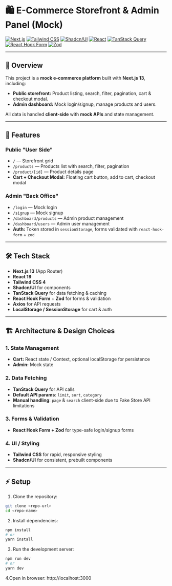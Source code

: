 # 🛍️ E-Commerce Storefront & Admin Panel (Mock)

[![Next.js](https://img.shields.io/badge/Next.js-13-blue)](https://nextjs.org/)
[![Tailwind CSS](https://img.shields.io/badge/TailwindCSS-3.3-blue?logo=tailwind-css)](https://tailwindcss.com/)
[![Shadcn/UI](https://img.shields.io/badge/Shadcn--UI-Components-brightgreen)](https://ui.shadcn.com/)
[![React](https://img.shields.io/badge/React-19-blue?logo=react)](https://reactjs.org/)
[![TanStack Query](https://img.shields.io/badge/TanStack_Query-React-yellow)](https://tanstack.com/query/latest)
[![React Hook Form](https://img.shields.io/badge/React_Hook_Form-React-red)](https://react-hook-form.com/)
[![Zod](https://img.shields.io/badge/Zod-Validation-orange)](https://zod.dev/)

---

## 🚀 Overview

This project is a **mock e-commerce platform** built with **Next.js 13**, including:

- **Public storefront:** Product listing, search, filter, pagination, cart & checkout modal.
- **Admin dashboard:** Mock login/signup, manage products and users.

All data is handled **client-side** with **mock APIs** and state management.

---

## 📝 Features

### Public "User Side"

- `/` — Storefront grid
- `/products` — Products list with search, filter, pagination
- `/product/[id]` — Product details page
- **Cart + Checkout Modal:** Floating cart button, add to cart, checkout modal

### Admin "Back Office"

- `/login` — Mock login
- `/signup` — Mock signup
- `/dashboard/products` — Admin product management
- `/dashboard/users` — Admin user management
- **Auth:** Token stored in `sessionStorage`, forms validated with `react-hook-form` + `zod`

---

## 🛠️ Tech Stack

- **Next.js 13** (App Router)
- **React 19**
- **Tailwind CSS 4**
- **Shadcn/UI** for components
- **TanStack Query** for data fetching & caching
- **React Hook Form** + **Zod** for forms & validation
- **Axios** for API requests
- **LocalStorage / SessionStorage** for cart & auth

---

## 🏗️ Architecture & Design Choices

### 1. State Management

- **Cart:** React state / Context, optional localStorage for persistence
- **Admin:** Mock state

### 2. Data Fetching

- **TanStack Query** for API calls
- **Default API params**: `limit`, `sort`, `category`
- **Manual handling**: `page` & `search` client-side due to Fake Store API limitations

### 3. Forms & Validation

- **React Hook Form + Zod** for type-safe login/signup forms

### 4. UI / Styling

- **Tailwind CSS** for rapid, responsive styling
- **Shadcn/UI** for consistent, prebuilt components

---

## ⚡ Setup

1. Clone the repository:

```bash
git clone <repo-url>
cd <repo-name>

```

2. Install dependencies:

```bash
npm install
# or
yarn install
```

3. Run the development server:

```bash
npm run dev
# or
yarn dev
```

4.Open in browser:
http://localhost:3000

